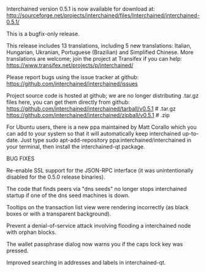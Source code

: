 Interchained version 0.5.1 is now available for download at:
http://sourceforge.net/projects/interchained/files/Interchained/interchained-0.5.1/

This is a bugfix-only release.

This release includes 13 translations, including 5 new translations:
Italian, Hungarian, Ukranian, Portuguese (Brazilian) and Simplified Chinese.
More translations are welcome; join the project at Transifex if you can help:
https://www.transifex.net/projects/p/interchained/

Please report bugs using the issue tracker at github:
https://github.com/interchained/interchained/issues

Project source code is hosted at github; we are no longer
distributing .tar.gz files here, you can get them
directly from github:
https://github.com/interchained/interchained/tarball/v0.5.1  # .tar.gz
https://github.com/interchained/interchained/zipball/v0.5.1  # .zip

For Ubuntu users, there is a new ppa maintained by Matt Corallo which
you can add to your system so that it will automatically keep
interchained up-to-date.  Just type
sudo apt-add-repository ppa:interchained/interchained
in your terminal, then install the interchained-qt package.


BUG FIXES

Re-enable SSL support for the JSON-RPC interface (it was unintentionally
disabled for the 0.5.0 release binaries).

The code that finds peers via "dns seeds" no longer stops interchained startup
if one of the dns seed machines is down.

Tooltips on the transaction list view were rendering incorrectly (as black boxes
or with a transparent background).

Prevent a denial-of-service attack involving flooding a interchained node with
orphan blocks.

The wallet passphrase dialog now warns you if the caps lock key was pressed.

Improved searching in addresses and labels in interchained-qt.
